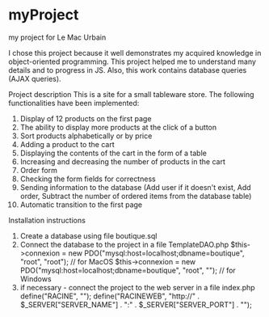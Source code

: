 # myProject
 my project for Le Mac Urbain
 
I chose this project because it well demonstrates my acquired knowledge in object-oriented programming. 
This project helped me to understand many details and to progress in JS.
Also, this work contains database queries (AJAX queries).

Project description
This is a site for a small tableware store.
The following functionalities have been implemented:
1. Display of 12 products on the first page
2. The ability to display more products at the click of a button
3. Sort products alphabetically or by price
4. Adding a product to the cart
5. Displaying the contents of the cart in the form of a table
6. Increasing and decreasing the number of products in the cart
7. Order form
8. Checking the form fields for correctness
9. Sending information to the database (Add user if it doesn't exist, Add order, Subtract the number of ordered items from the database table)
10. Automatic transition to the first page

Installation instructions
1. Create a database using file boutique.sql
2. Сonnect the database to the project in a file TemplateDAO.php
   $this->connexion = new PDO("mysql:host=localhost;dbname=boutique", "root", "root"); // for MacOS
			$this->connexion = new PDO("mysql:host=localhost;dbname=boutique", "root", "");     // for Windows
3. if necessary - connect the project to the web server in a file index.php
   define("RACINE", "");
   define("RACINEWEB", "http://" . $_SERVER["SERVER_NAME"] . ":" . $_SERVER["SERVER_PORT"] . "");
